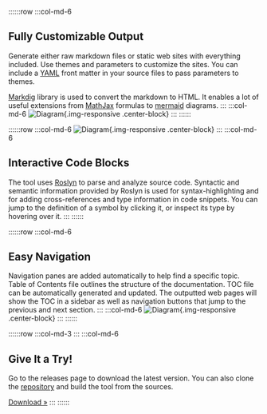 ﻿---
Template: landing
ProjectName: Literate Programming
GitHub: https://github.com/johtela/LiterateProgramming
Download: https://github.com/johtela/LiterateProgramming/releases
License: License.html
Footer: "Copyright © 2017 Tommi Johtela"
ShowDescriptionsInToc: true
MarkdownStyle: book
SyntaxHighlight: solarized-light
UseDiagrams: true
DiagramStyle: mermaid
UseMath: true
_Jumbotron: >
    # Literate Programming in C#

    Produce good-looking, interactive documentation for your C# projects using
    [literate programming](https://en.wikipedia.org/wiki/Literate_programming). 
    Write comments in [markdown](https://en.wikipedia.org/wiki/Markdown) and 
    create fully functional web sites that can be published on 
    [GitHub](https://github.com) or other web hosting services.
---

::::::row
:::col-md-6
## Fully Customizable Output

Generate either raw markdown files or static web sites with everything included. 
Use themes and parameters to customize the sites. You can include a 
[YAML](http://yaml.org/) front matter in your source files to pass parameters to 
themes.

[Markdig](https://github.com/lunet-io/markdig)
library is used to convert the markdown to HTML. It enables a lot of useful
extensions from [MathJax](https://www.mathjax.org/) formulas to 
[mermaid](https://knsv.github.io/mermaid/) diagrams. 
:::
:::col-md-6
![Diagram](images/Diagram.png){.img-responsive .center-block}
:::
::::::

::::::row
:::col-md-6
![Diagram](images/Code.png){.img-responsive .center-block}
:::
:::col-md-6
## Interactive Code Blocks

The tool uses [Roslyn](https://github.com/dotnet/roslyn) to parse and analyze
source code. Syntactic and semantic information provided by Roslyn is used for 
syntax-highlighting and for adding cross-references and type information in
code snippets. You can jump to the definition of a symbol by clicking it, or 
inspect its type by hovering over it.
:::
::::::

::::::row
:::col-md-6
## Easy Navigation

Navigation panes are added automatically to help find a specific topic. Table 
of Contents file outlines the structure of the documentation. TOC file can be 
automatically generated and updated. The outputted web pages will show the TOC
in a sidebar as well as navigation buttons that jump to the previous and next
section.
:::
:::col-md-6
![Diagram](images/Navigation.png){.img-responsive .center-block}
:::
::::::

::::::row
:::col-md-3
<i class="fa fa-cloud-download fa-5x pull-right"></i>
:::
:::col-md-6
## Give It a Try!

Go to the releases page to download the latest version. You can also clone the
[repository](https://github.com/johtela/LiterateProgramming) and build the tool
from the sources.

<a class="btn btn-default" href="https://github.com/johtela/LiterateProgramming/releases" role="button">Download &raquo;</a>
:::
::::::
